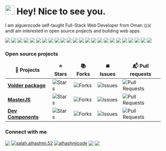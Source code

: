 <h1><img src="https://emojis.slackmojis.com/emojis/images/1531849430/4246/blob-sunglasses.gif?1531849430" width="30"/> Hey! Nice to see you.</h1>
I am alguerocode self-taught Full-Stack Web Developer from Oman 🇴🇲 andI am interested in open source projects and building web apps.



<p>
 <img src="https://img.shields.io/badge/javascript-%23323330.svg?style=for-the-badge&logo=javascript&logoColor=%23F7DF1E"/>
 <img src="https://img.shields.io/badge/css3-%231572B6.svg?style=for-the-badge&logo=css3&logoColor=white"/>
 <img src="https://img.shields.io/badge/html5-%23E34F26.svg?style=for-the-badge&logo=html5&logoColor=white"/>
 <img src="https://img.shields.io/badge/python-3670A0?style=for-the-badge&logo=python&logoColor=ffdd54"/>
 <img src="https://img.shields.io/badge/typescript-%23007ACC.svg?style=for-the-badge&logo=typescript&logoColor=white"/>
 <img src="https://img.shields.io/badge/bootstrap-%23563D7C.svg?style=for-the-badge&logo=bootstrap&logoColor=white"/>
 <img src="https://img.shields.io/badge/express.js-%23404d59.svg?style=for-the-badge&logo=express&logoColor=%2361DAFB"/>
 <img src="https://img.shields.io/badge/JWT-black?style=for-the-badge&logo=JSON%20web%20tokens"/>
 <img src="https://img.shields.io/badge/NPM-%23000000.svg?style=for-the-badge&logo=npm&logoColor=white"/>
 <img src="https://img.shields.io/badge/Next-black?style=for-the-badge&logo=next.js&logoColor=white"/>
 <img src="https://img.shields.io/badge/node.js-6DA55F?style=for-the-badge&logo=node.js&logoColor=white"/>
 <img src="https://img.shields.io/badge/react-%2320232a.svg?style=for-the-badge&logo=react&logoColor=%2361DAFB"/>
 <img src="https://img.shields.io/badge/React_Router-CA4245?style=for-the-badge&logo=react-router&logoColor=white"/>
 <img src="https://img.shields.io/badge/redux-%23593d88.svg?style=for-the-badge&logo=redux&logoColor=white"/>
 <img src="https://img.shields.io/badge/SASS-hotpink.svg?style=for-the-badge&logo=SASS&logoColor=white"/>
 <img src="https://img.shields.io/badge/webpack-%238DD6F9.svg?style=for-the-badge&logo=webpack&logoColor=black"/>
 <img src="https://img.shields.io/badge/git-%23F05033.svg?style=for-the-badge&logo=git&logoColor=white"/>
 <img src="https://img.shields.io/badge/heroku-%23430098.svg?style=for-the-badge&logo=heroku&logoColor=white"/>
 <img src="https://img.shields.io/badge/vercel-%23000000.svg?style=for-the-badge&logo=vercel&logoColor=white"/>
 <img src="https://img.shields.io/badge/MongoDB-%234ea94b.svg?style=for-the-badge&logo=mongodb&logoColor=white"/>
 <img src="https://img.shields.io/badge/postgres-%23316192.svg?style=for-the-badge&logo=postgresql&logoColor=white"/>
 <img src="https://img.shields.io/badge/redis-%23DD0031.svg?style=for-the-badge&logo=redis&logoColor=white"/>
 <img src="https://img.shields.io/badge/-jest-%23C21325?style=for-the-badge&logo=jest&logoColor=white"/>
 <img src="https://img.shields.io/badge/Ubuntu-E95420?style=for-the-badge&logo=ubuntu&logoColor=white"/>
</p>
<h3>Open source projects</h3>
<table>
  <thead align="center">
    <tr border: none;>
      <td><b>🎁 Projects</b></td>
      <td><b>⭐ Stars</b></td>
      <td><b>📚 Forks</b></td>
      <td><b>🛎 Issues</b></td>
      <td><b>📬 Pull requests</b></td>
    </tr>
  </thead>
  <tbody>
    <tr>
      <td><a href="https://github.com/devSupporters/volder"><b>Volder package</b></a></td>
      <td><img alt="Stars" src="https://img.shields.io/github/stars/devSupporters/volder?style=flat-square&labelColor=343b41"/></td>
      <td><img alt="Forks" src="https://img.shields.io/github/forks/devSupporters/volder?style=flat-square&labelColor=343b41"/></td>
      <td><img alt="Issues" src="https://img.shields.io/github/issues/devSupporters/volder?style=flat-square&labelColor=343b41"/></td>
      <td><img alt="Pull Requests" src="https://img.shields.io/github/issues-pr/devSupporters/volder?style=flat-square&labelColor=343b41"/></td>
    </tr>
	  <tr>
      <td><a href="https://github.com/devSupporters/masterJS"><b>MasterJS</b></a></td>
      <td><img alt="Stars" src="https://img.shields.io/github/stars/devSupporters/masterJS?style=flat-square&labelColor=343b41"/></td>
      <td><img alt="Forks" src="https://img.shields.io/github/forks/devSupporters/masterJS?style=flat-square&labelColor=343b41"/></td>
      <td><img alt="Issues" src="https://img.shields.io/github/issues/devSupporters/masterJS?style=flat-square&labelColor=343b41"/></td>
      <td><img alt="Pull Requests" src="https://img.shields.io/github/issues-pr/devSupporters/masterJS?style=flat-square&labelColor=343b41"/></td>
    </tr>
    <tr>
      <td><a href="https://github.com/devSupporters/dev-components"><b>Dev Components</b></a></td>
      <td><img alt="Stars" src="https://img.shields.io/github/stars/devSupporters/dev-components?style=flat-square&labelColor=343b41"/></td>
      <td><img alt="Forks" src="https://img.shields.io/github/forks/devSupporters/dev-components?style=flat-square&labelColor=343b41"/></td>
      <td><img alt="Issues" src="https://img.shields.io/github/issues/devSupporters/dev-components?style=flat-square&labelColor=343b41"/></td>
      <td><img alt="Pull Requests" src="https://img.shields.io/github/issues-pr/devSupporters/dev-components?style=flat-square&labelColor=343b41"/></td>
    </tr>
  </tbody>
</table>


<h3>Connect with me</h3>
<p>
<a href="https://stackoverflow.com/users/15742951" target="blank"><img align="center" src="https://img.shields.io/badge/-Stackoverflow-FE7A16?style=for-the-badge&logo=stack-overflow&logoColor=white"/></a>
<a href="https://fb.com/salah.alhashmi.52" target="blank"><img align="center" src="https://img.shields.io/badge/Facebook-%231877F2.svg?style=for-the-badge&logo=Facebook&logoColor=white" alt="salah.alhashmi.52"/></a>
<a href="https://instagram.com/alhashmis246" target="blank"><img align="center" src="https://img.shields.io/badge/alhashmis246-%23E4405F.svg?style=for-the-badge&logo=Instagram&logoColor=white" alt="alhashmicode" /></a>
<a href="https://www.leetcode.com/salah959" target="blank"><img align="center" src="https://img.shields.io/badge/LeetCode-000000?style=for-the-badge&logo=LeetCode&logoColor=#d16c06" /></a>
 <a href="https://dev.to/alguercode" target="blank"><img align="center" src="https://img.shields.io/badge/dev.to-0A0A0A?style=for-the-badge&logo=dev.to&logoColor=white" /></a>
</p>
